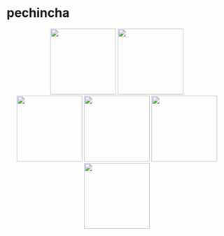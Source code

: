 # pechincha
<div align="center">
<img src="https://user-images.githubusercontent.com/80179457/218277141-7a9354f4-9e8b-4d2b-a38c-82594990d3bb.jpg" width="150px" />
<img src="https://user-images.githubusercontent.com/80179457/218277142-e414e121-eb66-4be0-b4ea-4810694dfe24.jpg" width="150px" />
<div align="center">
<img src="https://user-images.githubusercontent.com/80179457/218277146-88190afa-46df-41cc-9fb7-d30ca033ea61.jpg" width="150px" />
<img src="https://user-images.githubusercontent.com/80179457/218277149-d3fe6b1c-ab6f-4650-bf98-326d7c2f5b4b.jpg" width="150px" />
<img src="https://user-images.githubusercontent.com/80179457/218277219-bd5cdbbe-9e93-4235-a1b1-0acd954ad862.jpg" width="150px" />
<img src="https://user-images.githubusercontent.com/80179457/218277223-d1e00fd0-c131-45d7-a16b-05b10984738e.jpg" width="150px" />
</div>
